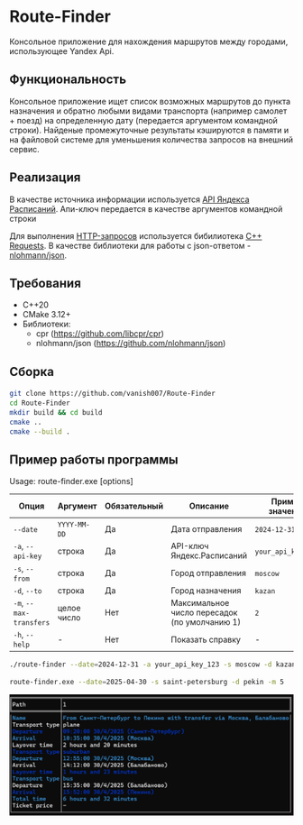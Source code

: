 # Route-Finder

Консольное приложение для нахождения маршрутов между городами, использующее Yandex Api.

## Функциональность

Консольное приложение ищет список возможных маршрутов до пункта назначения и обратно любыми видами транспорта (например самолет + поезд) на определенную дату (передается аргументом командной строки). Найденые промежуточные результаты кэшируются в памяти и на файловой системе для уменьшения количества запросов на внешний сервис.

## Реализация

В качестве источника информации используется [API Яндекса Расписаний](https://yandex.ru/dev/rasp/doc/ru/). Апи-ключ передается в качестве аргументов командной строки

Для выполнения [HTTP-запросов](https://en.wikipedia.org/wiki/HTTP) используется бибилиотека [С++ Requests](https://github.com/libcpr/cpr). В качестве библиотеки для работы с json-ответом - [nlohmann/json](https://github.com/nlohmann/json).

## Требования

- C++20
- CMake 3.12+
- Библиотеки:
  - cpr (https://github.com/libcpr/cpr)
  - nlohmann/json (https://github.com/nlohmann/json)

## Сборка

```bash
git clone https://github.com/vanish007/Route-Finder
cd Route-Finder
mkdir build && cd build
cmake ..
cmake --build .
```

## Пример работы программы
Usage: route-finder.exe [options]

| Опция                | Аргумент         | Обязательный | Описание                           | Пример значения        |
|----------------------|------------------|--------------|------------------------------------|------------------------|
| `--date`             | `YYYY-MM-DD`     | Да           | Дата отправления                   | `2024-12-31`           |
| `-a`, `--api-key`    | строка           | Да           | API-ключ Яндекс.Расписаний         | `your_api_key_123`     |
| `-s`, `--from`       | строка           | Да           | Город отправления                  | `moscow`               |
| `-d`, `--to`         | строка           | Да           | Город назначения                   | `kazan`                |
| `-m`, `--max-transfers` | целое число  | Нет          | Максимальное число пересадок (по умолчанию 1) | `2`            |
| `-h`, `--help`       | -                | Нет          | Показать справку                   | -                      |

```bash
./route-finder --date=2024-12-31 -a your_api_key_123 -s moscow -d kazan -m 2
```

```bash
route-finder.exe --date=2025-04-30 -s saint-petersburg -d pekin -m 5
```
![Описание](path1.png)
